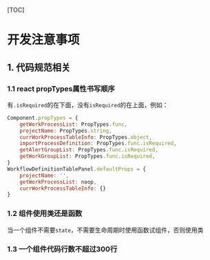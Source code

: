 [TOC]

# 开发注意事项



## 1. 代码规范相关

### 1.1 react propTypes属性书写顺序

有`.isRequired`的在下面，没有`isRequired`的在上面，例如：

```jsx
Component.propTypes = {
    getWorkProcessList: PropTypes.func,
    projectName: PropTypes.string,
    currWorkProcessTableInfo: PropTypes.object,
    importProcessDefinition: PropTypes.func.isRequired,
    getAlertGroupList: PropTypes.func.isRequired,
    getWorkGroupList: PropTypes.func.isRequired,
}
WorkflowDefinitionTablePanel.defaultProps = {
    projectName: '',
    getWorkProcessList: noop,
    currWorkProcessTableInfo: {}
}
```

### 1.2 组件使用类还是函数

当一个组件不需要`state`，不需要生命周期时使用函数试组件，否则使用类

### 1.3 一个组件代码行数不超过300行

